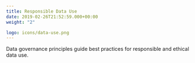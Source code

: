 ```yaml
---
title: Responsible Data Use
date: 2019-02-26T21:52:59.000+00:00
weight: "2"

logo: icons/data-use.png
---
```

Data governance principles guide best practices for responsible and ethical data use. 